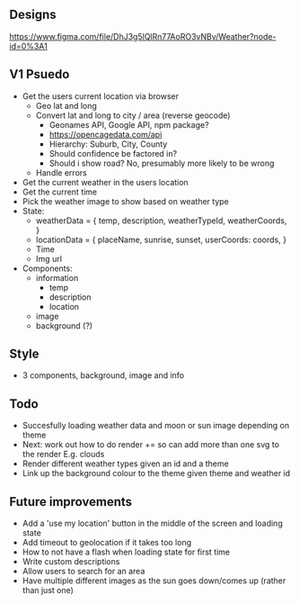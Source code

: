 ## Designs
https://www.figma.com/file/DhJ3g5lQlRn77AoRO3vNBv/Weather?node-id=0%3A1

## V1 Psuedo 
- Get the users current location via browser
    - Geo lat and long
    - Convert lat and long to city / area (reverse geocode)
        - Geonames API, Google API, npm package?
        - https://opencagedata.com/api
        - Hierarchy: Suburb, City, County
        - Should confidence be factored in? 
        - Should i show road? No, presumably more likely to be wrong
    - Handle errors
- Get the current weather in the users location
- Get the current time
- Pick the weather image to show based on weather type
- State:
    - weatherData = {
        temp,
        description,
        weatherTypeId,
        weatherCoords,
    }
    - locationData = {
        placeName,
        sunrise,
        sunset,
        userCoords: coords,
      }
    - Time
    - Img url
- Components:
    - information 
        - temp
        - description
        - location
    - image
    - background (?)

## Style
- 3 components, background, image and info

## Todo
- Succesfully loading weather data and moon or sun image depending on theme
- Next: work out how to do render += so can add more than one svg to the render
    E.g. clouds 
- Render different weather types given an id and a theme
- Link up the background colour to the theme given theme and weather id

## Future improvements
- Add a 'use my location' button in the middle of the screen and loading state
- Add timeout to geolocation if it takes too long
- How to not have a flash when loading state for first time
- Write custom descriptions
- Allow users to search for an area
- Have multiple different images as the sun goes down/comes up (rather than just one)